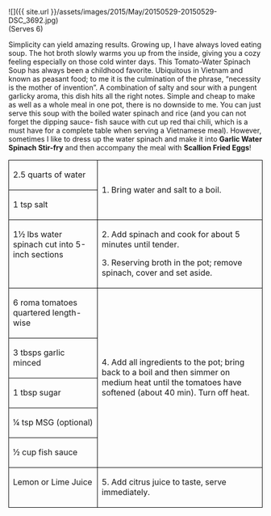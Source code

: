 ![]({{ site.url }}/assets/images/2015/May/20150529-20150529-DSC_3692.jpg)<br/>(Serves 6)</span>


Simplicity can yield amazing results. Growing up, I have always loved eating soup. The hot broth slowly warms you up from the inside, giving you a cozy feeling especially on those cold winter days. This Tomato-Water Spinach Soup has always been a childhood favorite. Ubiquitous in Vietnam and known as peasant food; to me it is the culmination of the phrase, “necessity is the mother of invention”. A combination of salty and sour with a pungent garlicky aroma, this dish hits all the right notes. Simple and cheap to make as well as a whole meal in one pot, there is no downside to me. You can just serve this soup with the boiled water spinach and rice (and you can not forget the dipping sauce- fish sauce with cut up red thai chili, which is a must have for a complete table when serving a Vietnamese meal). However, sometimes I like to dress up the water spinach and make it into **Garlic Water Spinach Stir-fry** and then accompany the meal with **Scallion Fried Eggs**!

<table>
 <tr>
  <td width=35% valign=top style='border:solid windowtext 1.0pt;'>
  <p>2.5 quarts of water</p>
  </td>
  <td rowspan=2 style='border:solid windowtext 1.0pt;'>
  <p>1. Bring water and salt to a boil.</p>
  </td>
 </tr>
 <tr>
  <td valign=top style='border:solid windowtext 1.0pt'>
  <p>1 tsp salt</p>
  </td>
 </tr>
 <tr>
  <td valign=top style='border:solid windowtext 1.0pt'>
  <p>1&frac12; lbs water spinach cut into 5-inch sections</p>
  </td>
  <td style='border:solid windowtext 1.0pt'>
  <p>2. Add spinach and cook for about 5 minutes
  until tender.</p>
  <p>3. Reserving broth in the pot; remove
  spinach, cover and set aside. </p>
  </td>
 </tr>
 <tr>
  <td valign=top style='border:solid windowtext 1.0pt'>
  <p>6 roma tomatoes quartered length-wise</p>
  </td>
  <td rowspan=5 style='border:solid windowtext 1.0pt'>
  <p>4. Add all ingredients to the pot; bring back to a boil and then simmer on medium heat until the tomatoes have softened (about 40 min). Turn off heat.</p>
  </td>
 </tr>
 <tr>
  <td valign=top style='border:solid windowtext 1.0pt'>
  <p>3 tbsps garlic minced</p>
  </td>
 </tr>
 <tr>
  <td valign=top style='border:solid windowtext 1.0pt'>
  <p>1 tbsp sugar</p>
  </td>
 </tr>
 <tr>
  <td valign=top style='border:solid windowtext 1.0pt'>
  <p>&frac14; tsp MSG (optional)</p>
  </td>
 </tr>
 <tr>
  <td valign=top style='border:solid windowtext 1.0pt'>
  <p>&frac12; cup fish sauce</p>
  </td>
 </tr>
 <tr>
  <td valign=top style='border:solid windowtext 1.0pt'>
  <p>Lemon or Lime Juice</p>
  </td>
  <td valign=top style='border:solid windowtext 1.0pt'>
  <p>5. Add citrus juice to taste, serve immediately.</p>
  </td>
 </tr>
</table>